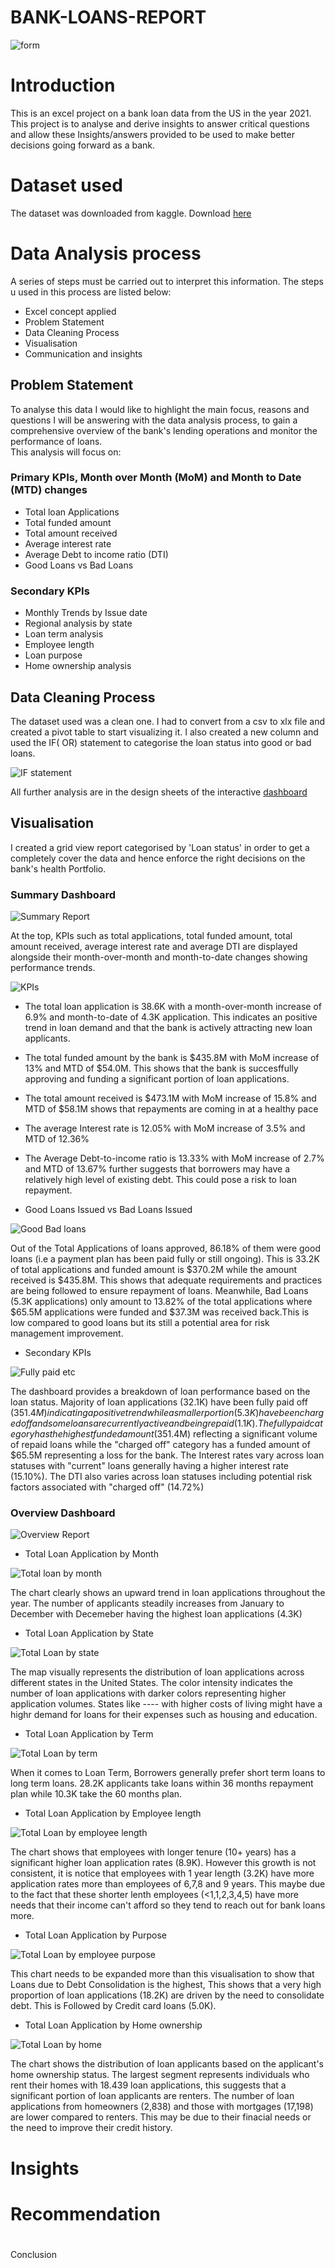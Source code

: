 # BANK-LOANS-REPORT

![form](https://github.com/user-attachments/assets/9996cfa9-abe0-42cf-86f3-180a29d460b4)

# Introduction 
This is an excel project on a bank loan data from the US in the year 2021. This project is to analyse and derive insights to answer critical questions and allow these Insights/answers provided to be used to make better decisions going forward as a bank.

# Dataset used
The dataset was downloaded from kaggle. Download [here](https://github.com/Samiatjaji/BANK-LOANS-REPORT/blob/main/financial_loan.csv)

# Data Analysis process
A series of steps must be carried out to interpret this information. The steps u used in this process are listed below:
- Excel concept applied
- Problem Statement 
- Data Cleaning Process
- Visualisation 
- Communication and insights

## Problem Statement 
To analyse this data I would like to highlight the main focus, reasons and questions I will be answering with the data analysis process, to gain a comprehensive overview of the bank's lending operations and monitor the performance of loans.  
This analysis will focus on:
### Primary KPIs,  Month over Month (MoM) and  Month to Date (MTD) changes 
- Total loan Applications
- Total funded amount 
- Total amount received 
- Average interest rate 
- Average Debt to income ratio (DTI)
- Good Loans vs Bad Loans
### Secondary KPIs
- Monthly Trends by Issue date
- Regional analysis by state
- Loan term analysis 
- Employee length
- Loan purpose 
- Home ownership analysis 

## Data Cleaning Process 
The dataset used was a clean one. I had to convert from a csv to xlx file and created a pivot table to start visualizing it. I also created a new column and used the IF( OR) statement to categorise the loan status into good or bad loans. 

![IF statement](https://github.com/user-attachments/assets/654fdc3f-16f8-4e31-ad17-381ccdafc294)


All further analysis are in the design sheets of the interactive [dashboard](https://github.com/Samiatjaji/BANK-LOANS-REPORT/blob/main/Dashboard%20Analysis.xlsx)


## Visualisation
I created a grid view report categorised by 'Loan status' in order to get a completely cover the data and hence enforce the right decisions on the bank's health Portfolio. 

### Summary Dashboard 

![Summary Report](https://github.com/user-attachments/assets/c1d58ba5-8213-4a33-ae78-0ee9592a0018)

At the top, KPIs such as total applications, total funded amount, total amount received, average interest rate and average DTI are displayed alongside their month-over-month and month-to-date changes showing performance trends.

![KPIs](https://github.com/user-attachments/assets/cf916956-e5cc-4e6f-8400-1e447a614fd2)


- The total loan application is 38.6K with a month-over-month increase of 6.9% and month-to-date of 4.3K application. This indicates an positive trend in loan demand and that the bank is actively attracting new loan applicants.
- The total funded amount by the bank is $435.8M with MoM increase of 13% and MTD of $54.0M. This shows that the bank is succesffully approving and funding a significant portion of loan applications.
- The total amount received is $473.1M with MoM increase of 15.8% and MTD of $58.1M shows that repayments are coming in at a healthy pace
- The average Interest rate is 12.05% with MoM increase of 3.5% and MTD of 12.36%
- The Average Debt-to-income ratio is 13.33% with MoM increase of 2.7% and MTD of 13.67% further suggests that borrowers may have a relatively high level of existing debt. This could pose a risk to loan repayment.

- Good Loans Issued vs Bad Loans Issued

![Good Bad loans](https://github.com/user-attachments/assets/3a58867b-3dbe-4e84-aa32-39b6c26b4d55)

Out of the Total Applications of loans approved, 86.18% of them were good loans (i.e a payment plan has been paid fully or still ongoing). This is 33.2K of total applications and funded amount is $370.2M while the amount received is $435.8M.  This shows that adequate requirements and practices are being followed to ensure repayment of loans.
Meanwhile, Bad Loans (5.3K applications) only amount to 13.82% of the total applications where $65.5M applications were funded and $37.3M was received back.This is low compared to good loans but its still a potential area for risk management improvement. 

- Secondary KPIs

![Fully paid etc](https://github.com/user-attachments/assets/8ceef71d-2843-4650-9cb5-486fd7d65290)

The dashboard provides a breakdown of loan performance based on the loan status. Majority of loan applications (32.1K) have been fully paid off ($351.4M) indicating a positive trend while a smaller portion (5.3K) have been charged off and some loans are currently active and being repaid (1.1K). The fully paid category has the highest funded amount ($351.4M) reflecting a significant volume of repaid loans while the "charged off" category has a funded amount of $65.5M representing a loss for the bank. The Interest rates vary across loan statuses with "current" loans generally having a higher interest rate (15.10%). The DTI also varies across loan statuses including potential risk factors associated with "charged off" (14.72%) 

### Overview Dashboard 

![Overview Report](https://github.com/user-attachments/assets/ecdc9651-c026-419c-8f9b-33f233d7588a)

- Total Loan Application by Month

![Total loan by month](https://github.com/user-attachments/assets/fc4c0df5-f516-4e9d-a951-51dc8737eaac)

The chart clearly shows an upward trend in loan applications throughout the year. The number of applicants steadily increases from January to December with Decemeber having the highest loan applications (4.3K)

- Total Loan Application by State 

![Total Loan by state](https://github.com/user-attachments/assets/199aec4c-fe55-421d-9580-33a9236bf968)

The map visually represents the distribution of loan applications across different states in the United States. The color intensity indicates the number of loan applications with darker colors representing higher application volumes. States like ---- with higher costs of living might have a highr demand for loans for their expenses such as housing and education.

- Total Loan Application by Term

![Total Loan by term](https://github.com/user-attachments/assets/227e65b6-39e2-495e-bbd2-6c9b15c4660e)

When it comes to Loan Term, Borrowers generally prefer short term loans to long term loans. 28.2K applicants take loans within 36 months repayment plan while 10.3K take the 60 months plan.  

- Total Loan Application by Employee length 

![Total Loan by employee length](https://github.com/user-attachments/assets/e1700195-cd89-4091-b2cd-13ca7a6b280e)

The chart shows that employees with longer tenure (10+ years) has a significant higher loan application rates (8.9K). However this growth is not consistent, it is notice that employees with 1 year length (3.2K) have more application rates more than employees of 6,7,8 and 9 years. This maybe due to the fact that these shorter lenth employees (<1,1,2,3,4,5) have more needs that their income can't afford so they tend to reach out for bank loans more.

- Total Loan Application by Purpose

![Total Loan by employee purpose](https://github.com/user-attachments/assets/8bb9f0f1-c3f7-44ee-ba41-bf6b41774909)

This chart needs to be expanded more than this visualisation to show that Loans due to Debt Consolidation is the highest, This shows that a very high proportion of loan applications (18.2K) are driven by the need to consolidate debt. This is Followed by Credit card loans (5.0K).

- Total Loan Application by Home ownership

![Total Loan by home](https://github.com/user-attachments/assets/b2347e6a-b13a-4f80-a93f-19dca8b73974)

The chart shows the distribution of loan applicants based on the applicant's home ownership status. The largest segment represents individuals who rent their homes with 18.439 loan applications, this suggests that a significant portion of loan applicants are renters. The number of loan applications from homeowners (2,838) and those with mortgages (17,198) are lower compared to renters. This may be due to their finacial needs or the need to improve their credit history.


# Insights



# Recommendation






#
Conclusion
